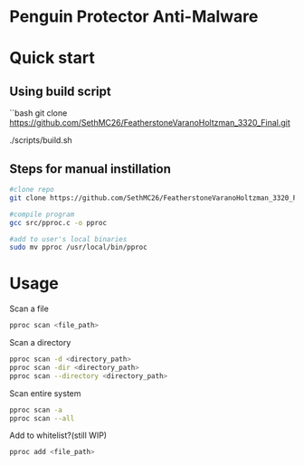 # Penguin Protector Anti-Malware 

# Quick start
## Using build script 
``bash 
git clone https://github.com/SethMC26/FeatherstoneVaranoHoltzman_3320_Final.git

./scripts/build.sh
## Steps for manual instillation 
```bash
#clone repo
git clone https://github.com/SethMC26/FeatherstoneVaranoHoltzman_3320_Final.git

#compile program
gcc src/pproc.c -o pproc

#add to user's local binaries
sudo mv pproc /usr/local/bin/pproc
```

# Usage 
Scan a file 
```bash
pproc scan <file_path>
```

Scan a directory
```bash
pproc scan -d <directory_path>
pproc scan -dir <directory_path>
pproc scan --directory <directory_path>
```

Scan entire system
```bash
pproc scan -a
pproc scan --all
```

Add to whitelist?(still WIP) 
```bash
pproc add <file_path>
```